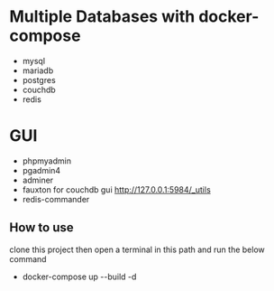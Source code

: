 # Multiple Databases with docker-compose
- mysql
- mariadb
- postgres
- couchdb
- redis

# GUI
- phpmyadmin
- pgadmin4
- adminer
- fauxton for couchdb gui http://127.0.0.1:5984/_utils
- redis-commander

## How to use
clone this project then open a terminal in this path and run the below command
- docker-compose up --build -d
